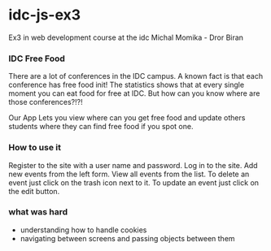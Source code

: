 # idc-js-ex3
Ex3 in web development course at the idc
Michal Momika - Dror Biran

### IDC Free Food 
There are a lot of conferences in the IDC campus. 
A known fact is that each conference has free food init! 
The statistics shows that at every single moment you can eat food for free at IDC.
But how can you know where are those conferences?!?!

Our App Lets you view where can you get free food and update others students where they can find free food if you spot one.

### How to use it
Register to the site with a user name and password.
Log in to the site.
Add new events from the left form.
View all events from the list.
To delete an event just click on the trash icon next to it.
To update an event just click on the edit button.

### what was hard
* understanding how to handle cookies
* navigating between screens and passing objects between them